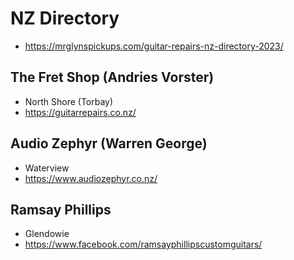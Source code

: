 # NZ Directory

- https://mrglynspickups.com/guitar-repairs-nz-directory-2023/

## The Fret Shop (Andries Vorster)

- North Shore (Torbay)
- https://guitarrepairs.co.nz/

## Audio Zephyr (Warren George)

- Waterview
- https://www.audiozephyr.co.nz/

## Ramsay Phillips

- Glendowie
- https://www.facebook.com/ramsayphillipscustomguitars/